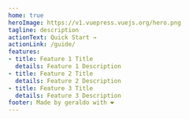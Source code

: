 ```yaml
---
home: true
heroImage: https://v1.vuepress.vuejs.org/hero.png
tagline: description
actionText: Quick Start →
actionLink: /guide/
features:
- title: Feature 1 Title
  details: Feature 1 Description
- title: Feature 2 Title
  details: Feature 2 Description
- title: Feature 3 Title
  details: Feature 3 Description
footer: Made by geraldo with ❤️
---
```

